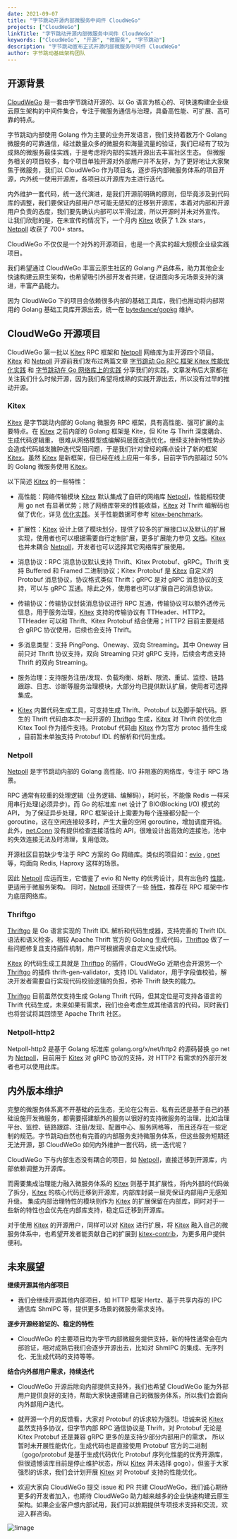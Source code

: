 ```yaml
---
date: 2021-09-07
title: "字节跳动开源内部微服务中间件 CloudWeGo"
projects: ["CloudWeGo"]
linkTitle: "字节跳动开源内部微服务中间件 CloudWeGo"
keywords: ["CloudWeGo", "开源", "微服务", "字节跳动"]
description: "字节跳动宣布正式开源内部微服务中间件 CloudWeGo"
author: 字节跳动基础架构团队
---
```


## 开源背景

[CloudWeGo](https://github.com/cloudwego) 是一套由字节跳动开源的、以 Go 语言为核心的、可快速构建企业级云原生架构的中间件集合，专注于微服务通信与治理，具备高性能、可扩展、高可靠的特点。

字节跳动内部使用 Golang 作为主要的业务开发语言，我们支持着数万个 Golang 微服务的可靠通信，经过数量众多的微服务和海量流量的验证，我们已经有了较为成熟的微服务最佳实践，于是考虑将内部的实践开源出去丰富社区生态。
但微服务相关的项目较多，每个项目单独开源对外部用户并不友好，为了更好地让大家聚焦于微服务，我们以 CloudWeGo 作为项目名，逐步将内部微服务体系的项目开源，内外统一使用开源库，各项目以开源库为主进行迭代。

内外维护一套代码，统一迭代演进，是我们开源前明确的原则，但毕竟涉及到代码库的调整，我们要保证内部用户尽可能无感知的迁移到开源库，本着对内部和开源用户负责的态度，我们要先确认内部可以平滑过渡，所以开源时并未对外宣传。
让我们欣慰的是，在未宣传的情况下，一个月内 [Kitex][Kitex] 收获了 1.2k stars，[Netpoll][Netpoll] 收获了 700+ stars。

CloudWeGo 不仅仅是一个对外的开源项目，也是一个真实的超大规模企业级实践项目。

我们希望通过 CloudWeGo 丰富云原生社区的 Golang 产品体系，助力其他企业快速构建云原生架构，也希望吸引外部开发者共建，促进面向多元场景支持的演进，丰富产品能力。

因为 CloudWeGo 下的项目会依赖很多内部的基础工具库，我们也推动将内部常用的 Golang 基础工具库开源出去，统一在 [bytedance/gopkg](https://github.com/bytedance/gopkg) 维护。

## CloudWeGo 开源项目

CloudWeGo 第一批以 [Kitex][Kitex] RPC 框架和 [Netpoll][Netpoll] 网络库为主开源四个项目。[Kitex][Kitex] 和 [Netpoll][Netpoll] 开源前我们发布过两篇文章 [字节跳动 Go RPC 框架 Kitex 性能优化实践](https://mp.weixin.qq.com/s/Xoaoiotl7ZQoG2iXo9_DWg)
和 [字节跳动在 Go 网络库上的实践](https://mp.weixin.qq.com/s?__biz=MzI1MzYzMjE0MQ==&mid=2247485756&idx=1&sn=4d2712e4bfb9be27a790fa15159a7be1&chksm=e9d0c2dedea74bc8179af39888a5b2b99266587cad32744ad11092b91ec2e2babc74e69090e6&scene=21#wechat_redirect)
分享我们的实践，文章发布后大家都在关注我们什么时候开源，因为我们希望将成熟的实践开源出去，所以没有过早的推动开源。

### Kitex

[Kitex][Kitex] 是字节跳动内部的 Golang 微服务 RPC 框架，具有高性能、强可扩展的主要特点。在 [Kitex][Kitex] 之前内部的 Golang 框架是 Kite，但 Kite 与 Thrift 深度耦合、生成代码逻辑重，
很难从网络模型或编解码层面改造优化，继续支持新特性势必会造成代码越发臃肿迭代受阻问题，于是我们针对曾经的痛点设计了新的框架 [Kitex][Kitex]。虽然 [Kitex][Kitex] 是新框架，但已经在线上应用一年多，目前字节内部超过 50% 的 Golang 微服务使用 [Kitex][Kitex]。

以下简述 [Kitex][Kitex] 的一些特性：

- 高性能：网络传输模块 [Kitex][Kitex] 默认集成了自研的网络库 [Netpoll][Netpoll]，性能相较使用 go net 有显著优势；除了网络库带来的性能收益，[Kitex][Kitex] 对 Thrift 编解码也做了优化，详见 [优化实践](https://mp.weixin.qq.com/s/Xoaoiotl7ZQoG2iXo9_DWg)。关于性能数据可参考 [kitex-benchmark](https://github.com/cloudwego/kitex-benchmark)。

- 扩展性：[Kitex][Kitex] 设计上做了模块划分，提供了较多的扩展接口以及默认的扩展实现，使用者也可以根据需要自行定制扩展，更多扩展能力参见 [文档](https://www.cloudwego.io/zh/docs/kitex/tutorials/framework-exten/)。[Kitex][Kitex] 也并未耦合 [Netpoll][Netpoll]，开发者也可以选择其它网络库扩展使用。

- 消息协议：RPC 消息协议默认支持 Thrift、Kitex Protobuf、gRPC。Thrift 支持 Buffered 和 Framed 二进制协议；Kitex Protobuf 是 [Kitex][Kitex] 自定义的 Protobuf 消息协议，协议格式类似 Thrift；gRPC 是对 gRPC 消息协议的支持，可以与 gRPC 互通。除此之外，使用者也可以扩展自己的消息协议。

- 传输协议：传输协议封装消息协议进行 RPC 互通，传输协议可以额外透传元信息，用于服务治理，[Kitex][Kitex] 支持的传输协议有 TTHeader、HTTP2。TTHeader 可以和 Thrift、Kitex Protobuf 结合使用；HTTP2 目前主要是结合 gRPC 协议使用，后续也会支持 Thrift。

- 多消息类型：支持 PingPong、Oneway、双向 Streaming。其中 Oneway 目前只对 Thrift 协议支持，双向 Streaming 只对 gRPC 支持，后续会考虑支持 Thrift 的双向 Streaming。

- 服务治理：支持服务注册/发现、负载均衡、熔断、限流、重试、监控、链路跟踪、日志、诊断等服务治理模块，大部分均已提供默认扩展，使用者可选择集成。

- [Kitex][Kitex] 内置代码生成工具，可支持生成 Thrift、Protobuf 以及脚手架代码。原生的 Thrift 代码由本次一起开源的 [Thriftgo][Thriftgo] 生成，[Kitex][Kitex] 对 Thrift 的优化由 Kitex Tool 作为插件支持。Protobuf 代码由 [Kitex][Kitex] 作为官方 protoc 插件生成 ，目前暂未单独支持 Protobuf IDL 的解析和代码生成。

### Netpoll

[Netpoll][Netpoll] 是字节跳动内部的 Golang 高性能、I/O 非阻塞的网络库，专注于 RPC 场景。

RPC 通常有较重的处理逻辑（业务逻辑、编解码），耗时长，不能像 Redis 一样采用串行处理(必须异步)。而 Go 的标准库 net 设计了 BIO(Blocking I/O) 模式的 API，
为了保证异步处理，RPC 框架设计上需要为每个连接都分配一个 goroutine，这在空闲连接较多时，产生大量的空闲 goroutine，增加调度开销。
此外，[net.Conn](https://github.com/golang/go/blob/master/src/net/net.go) 没有提供检查连接活性的 API，很难设计出高效的连接池，池中的失效连接无法及时清理，复用低效。

开源社区目前缺少专注于 RPC 方案的 Go 网络库。类似的项目如：[evio](https://github.com/tidwall/evio) , [gnet](https://github.com/panjf2000/gnet) 等，均面向 Redis, Haproxy 这样的场景。

因此 [Netpoll][Netpoll] 应运而生，它借鉴了 evio 和 Netty 的优秀设计，具有出色的 [性能](https://github.com/cloudwego/netpoll/blob/main/README_CN.md#%e6%80%a7%e8%83%bd)，更适用于微服务架构。
同时，[Netpoll][Netpoll] 还提供了一些 [特性](https://github.com/cloudwego/netpoll/blob/main/README_CN.md#%e7%89%b9%e6%80%a7)，推荐在 RPC 框架中作为底层网络库。

### Thriftgo

[Thriftgo][Thriftgo] 是 Go 语言实现的 Thrift IDL 解析和代码生成器，支持完善的 Thrift IDL 语法和语义检查，相较 Apache Thrift 官方的 Golang 生成代码，[Thriftgo][Thriftgo] 做了一些问题修复且支持插件机制，用户可根据需求自定义生成代码。

[Kitex][Kitex] 的代码生成工具就是 [Thriftgo][Thriftgo] 的插件，CloudWeGo 近期也会开源另一个 [Thriftgo][Thriftgo] 的插件 thrift-gen-validator，支持 IDL Validator，用于字段值校验，解决开发者需要自行实现代码校验逻辑的负担，弥补 Thrift 缺失的能力。

[Thriftgo][Thriftgo] 目前虽然仅支持生成 Golang Thrift 代码，但其定位是可支持各语言的 Thrift 代码生成，未来如果有需求，我们也会考虑生成其他语言的代码，同时我们也将尝试将其回馈至 Apache Thrift 社区。

### Netpoll-http2

Netpoll-http2 是基于 Golang 标准库 golang.org/x/net/http2 的源码替换 go net 为 [Netpoll][Netpoll]，目前用于 [Kitex][Kitex] 对 gRPC 协议的支持，对 HTTP2 有需求的外部开发者也可以使用此库。

## 内外版本维护

完整的微服务体系离不开基础的云生态，无论在公有云、私有云还是基于自己的基础设施开发微服务，都需要搭建额外的服务以很好的支持微服务的治理，比如治理平台、监控、链路跟踪、注册/发现、配置中心、服务网格等，
而且还存在一些定制的规范。字节跳动自然也有完善的内部服务支持微服务体系，但这些服务短期还无法开源，那 CloudWeGo 如何内外维护一套代码，统一迭代呢？

CloudWeGo 下与内部生态没有耦合的项目，如 [Netpoll][Netpoll]，直接迁移到开源库，内部依赖调整为开源库。

而需要集成治理能力融入微服务体系的 [Kitex][Kitex] 则基于其扩展性，将内外部的代码做了拆分，[Kitex][Kitex] 的核心代码迁移到开源库，内部库封装一层壳保证内部用户无感知升级。
集成内部治理特性的模块则作为 [Kitex][Kitex] 的扩展保留在内部库，同时对于一些新的特性也会优先在内部库支持，稳定后迁移到开源库。

对于使用 [Kitex][Kitex] 的开源用户，同样可以对 [Kitex][Kitex] 进行扩展，将 [Kitex][Kitex] 融入自己的微服务体系中，也希望开发者能贡献自己的扩展到 [kitex-contrib](https://github.com/kitex-contrib)，为更多用户提供便利。

## 未来展望

**继续开源其他内部项目**

- 我们会继续开源其他内部项目，如 HTTP 框架 Hertz、基于共享内存的 IPC 通信库 ShmIPC 等，提供更多场景的微服务需求支持。

**逐步开源经验证的、稳定的特性**

- CloudWeGo 的主要项目均为字节内部微服务提供支持，新的特性通常会在内部验证，相对成熟后我们会逐步开源出去，比如对 ShmIPC 的集成、无序列化、无生成代码的支持等等。

**结合内外部用户需求，持续迭代**

- CloudWeGo 开源后除向内部提供支持外，我们也希望 CloudWeGo 能为外部用户提供良好的支持，帮助大家快速搭建自己的微服务体系，所以我们会面向内外部用户迭代。

- 就开源一个月的反馈看，大家对 Protobuf 的诉求较为强烈。坦诚来说 [Kitex][Kitex] 虽然支持多协议，但字节内部 RPC 通信协议是 Thrift，对 Protobuf 无论是 Kitex Protobuf 还是兼容 gRPC 更多的是支持少部分内部用户的需求，
  所以暂时未开展性能优化，生成代码也是直接使用 Protobuf 官方的二进制（gogo/protobuf 是基于生成代码优化 Protobuf 序列化性能的优秀开源库，
  但很遗憾该库目前是停止维护状态，所以 [Kitex][Kitex] 并未选择 gogo），但鉴于大家强烈的诉求，我们会计划开展 [Kitex][Kitex] 对 Protobuf 支持的性能优化。

- 欢迎大家向 CloudWeGo 提交 issue 和 PR 共建 CloudWeGo，我们诚心期待更多的开发者加入，也期待 CloudWeGo 助力越来越多的企业快速构建云原生架构。如果企业客户想内部试用，我们可以排期提供专项技术支持和交流，欢迎入群咨询。

![!image](/img/blog/LarkGroup.png)

[Kitex]: https://github.com/cloudwego/kitex
[Netpoll]: https://github.com/cloudwego/netpoll
[Thriftgo]: https://github.com/cloudwego/thriftgo
